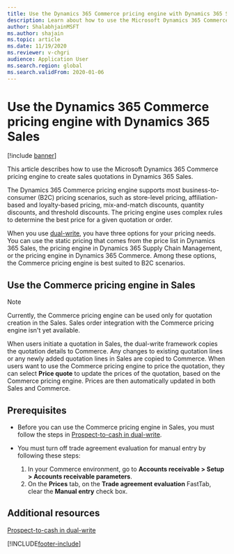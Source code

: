 ```yaml
---
title: Use the Dynamics 365 Commerce pricing engine with Dynamics 365 Sales
description: Learn about how to use the Microsoft Dynamics 365 Commerce pricing engine to create sales quotations in Dynamics 365 Sales.
author: ShalabhjainMSFT
ms.author: shajain
ms.topic: article
ms.date: 11/19/2020
ms.reviewer: v-chgri
audience: Application User
ms.search.region: global
ms.search.validFrom: 2020-01-06
---
```


# Use the Dynamics 365 Commerce pricing engine with Dynamics 365 Sales

[!include [banner](../../../finance/includes/banner.md)]

This article describes how to use the Microsoft Dynamics 365 Commerce pricing engine to create sales quotations in Dynamics 365 Sales.

The Dynamics 365 Commerce pricing engine supports most business-to-consumer (B2C) pricing scenarios, such as store-level pricing, affiliation-based and loyalty-based pricing, mix-and-match discounts, quantity discounts, and threshold discounts. The pricing engine uses complex rules to determine the best price for a given quotation or order.

When you use [dual-write](../../dev-itpro/data-entities/dual-write/dual-write-overview.md), you have three options for your pricing needs. You can use the static pricing that comes from the price list in Dynamics 365 Sales, the pricing engine in Dynamics 365 Supply Chain Management, or the pricing engine in Dynamics 365 Commerce. Among these options, the Commerce pricing engine is best suited to B2C scenarios.

## Use the Commerce pricing engine in Sales

> [!NOTE]
> Currently, the Commerce pricing engine can be used only for quotation creation in the Sales. Sales order integration with the Commerce pricing engine isn't yet available.

When users initiate a quotation in Sales, the dual-write framework copies the quotation details to Commerce. Any changes to existing quotation lines or any newly added quotation lines in Sales are copied to Commerce. When users want to use the Commerce pricing engine to price the quotation, they can select **Price quote** to update the prices of the quotation, based on the Commerce pricing engine. Prices are then automatically updated in both Sales and Commerce.

## Prerequisites

- Before you can use the Commerce pricing engine in Sales, you must follow the steps in [Prospect-to-cash in dual-write](dual-write-prospect-to-cash.md).
- You must turn off trade agreement evaluation for manual entry by following these steps:

    1. In your Commerce environment, go to **Accounts receivable \> Setup \> Accounts receivable parameters**.
    1. On the **Prices** tab, on the **Trade agreement evaluation** FastTab, clear the **Manual entry** check box.

## Additional resources

[Prospect-to-cash in dual-write](dual-write-prospect-to-cash.md)


[!INCLUDE[footer-include](../../../includes/footer-banner.md)]
